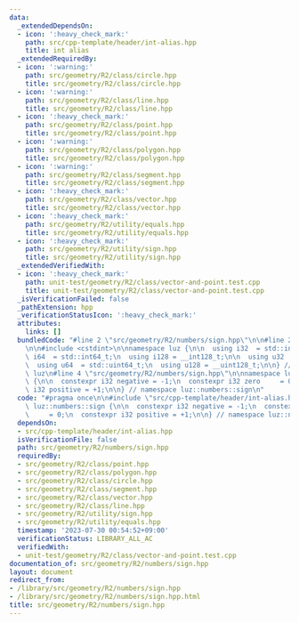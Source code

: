```yaml
---
data:
  _extendedDependsOn:
  - icon: ':heavy_check_mark:'
    path: src/cpp-template/header/int-alias.hpp
    title: int alias
  _extendedRequiredBy:
  - icon: ':warning:'
    path: src/geometry/R2/class/circle.hpp
    title: src/geometry/R2/class/circle.hpp
  - icon: ':warning:'
    path: src/geometry/R2/class/line.hpp
    title: src/geometry/R2/class/line.hpp
  - icon: ':heavy_check_mark:'
    path: src/geometry/R2/class/point.hpp
    title: src/geometry/R2/class/point.hpp
  - icon: ':warning:'
    path: src/geometry/R2/class/polygon.hpp
    title: src/geometry/R2/class/polygon.hpp
  - icon: ':warning:'
    path: src/geometry/R2/class/segment.hpp
    title: src/geometry/R2/class/segment.hpp
  - icon: ':heavy_check_mark:'
    path: src/geometry/R2/class/vector.hpp
    title: src/geometry/R2/class/vector.hpp
  - icon: ':heavy_check_mark:'
    path: src/geometry/R2/utility/equals.hpp
    title: src/geometry/R2/utility/equals.hpp
  - icon: ':heavy_check_mark:'
    path: src/geometry/R2/utility/sign.hpp
    title: src/geometry/R2/utility/sign.hpp
  _extendedVerifiedWith:
  - icon: ':heavy_check_mark:'
    path: unit-test/geometry/R2/class/vector-and-point.test.cpp
    title: unit-test/geometry/R2/class/vector-and-point.test.cpp
  _isVerificationFailed: false
  _pathExtension: hpp
  _verificationStatusIcon: ':heavy_check_mark:'
  attributes:
    links: []
  bundledCode: "#line 2 \"src/geometry/R2/numbers/sign.hpp\"\n\n#line 2 \"src/cpp-template/header/int-alias.hpp\"\
    \n\n#include <cstdint>\n\nnamespace luz {\n\n  using i32  = std::int32_t;\n  using\
    \ i64  = std::int64_t;\n  using i128 = __int128_t;\n\n  using u32  = std::uint32_t;\n\
    \  using u64  = std::uint64_t;\n  using u128 = __uint128_t;\n\n} // namespace\
    \ luz\n#line 4 \"src/geometry/R2/numbers/sign.hpp\"\n\nnamespace luz::numbers::sign\
    \ {\n\n  constexpr i32 negative = -1;\n  constexpr i32 zero     = 0;\n  constexpr\
    \ i32 positive = +1;\n\n} // namespace luz::numbers::sign\n"
  code: "#pragma once\n\n#include \"src/cpp-template/header/int-alias.hpp\"\n\nnamespace\
    \ luz::numbers::sign {\n\n  constexpr i32 negative = -1;\n  constexpr i32 zero\
    \     = 0;\n  constexpr i32 positive = +1;\n\n} // namespace luz::numbers::sign\n"
  dependsOn:
  - src/cpp-template/header/int-alias.hpp
  isVerificationFile: false
  path: src/geometry/R2/numbers/sign.hpp
  requiredBy:
  - src/geometry/R2/class/point.hpp
  - src/geometry/R2/class/polygon.hpp
  - src/geometry/R2/class/circle.hpp
  - src/geometry/R2/class/segment.hpp
  - src/geometry/R2/class/vector.hpp
  - src/geometry/R2/class/line.hpp
  - src/geometry/R2/utility/sign.hpp
  - src/geometry/R2/utility/equals.hpp
  timestamp: '2023-07-30 00:54:52+09:00'
  verificationStatus: LIBRARY_ALL_AC
  verifiedWith:
  - unit-test/geometry/R2/class/vector-and-point.test.cpp
documentation_of: src/geometry/R2/numbers/sign.hpp
layout: document
redirect_from:
- /library/src/geometry/R2/numbers/sign.hpp
- /library/src/geometry/R2/numbers/sign.hpp.html
title: src/geometry/R2/numbers/sign.hpp
---
```

